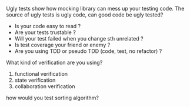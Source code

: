 Ugly tests show how mocking library can mess up your testing code. The source of ugly tests is ugly code, can good code be ugly tested?

- Is your code easy to read ?
- Are your tests trustable ?
- Will your test failed when you change sth unrelated ? 
- Is test coverage your friend or enemy ?
- Are you using TDD or pseudo TDD (code, test, no refactor) ?

What kind of verification are you using?
1. functional verification
2. state verification
3. collaboration verification

how would you test sorting algorithm?
